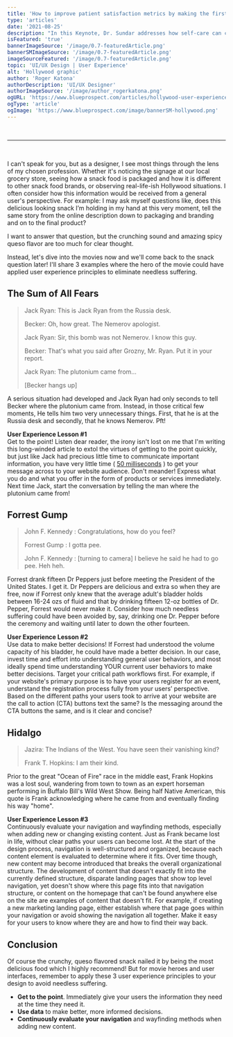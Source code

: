 ```yaml
---
title: 'How to improve patient satisfaction metrics by making the first patient YOU!'
type: 'articles'
date: '2021-08-25'
description: "In this Keynote, Dr. Sundar addresses how self-care can create a positive impact on patient-care.  She will discuss how impactful spending time to take care of your needs impacts all of your interactions throughout the day. "
isFeatured: 'true'
bannerImageSource: '/image/0.7-featuredArticle.png'
bannerSMImageSource: '/image/0.7-featuredArticle.png'
imageSourceFeatured: '/image/0.7-featuredArticle.png'
topic: 'UI/UX Design | User Experience'
alt: 'Hollywood graphic'
author: 'Roger Katona'
authorDescription: 'UI/UX Designer'
authorImageSource: '/image/author_rogerkatona.png'
ogURL: 'https://www.blueprospect.com/articles/hollywood-user-experience-principles'
ogType: 'article'
ogImage: 'https://www.blueprospect.com/image/bannerSM-hollywood.png'
---
```

<br>

---
<br>

I can't speak for you, but as a designer, I see most things through the lens of my chosen profession. Whether it's noticing the signage at our local grocery store, seeing how a snack food is packaged and how it is different to other snack food brands, or observing real-life-ish Hollywood situations. I often consider how this information would be received from a general user's perspective.  For example: I may ask myself questions like, does this delicious looking snack I’m holding in my hand at this very moment, tell the same story from the online description down to packaging and branding and on to the final product?

I want to answer that question, but the crunching sound and amazing spicy queso flavor are too much for clear thought.

Instead, let's dive into the movies now and we'll come back to the snack question later!  I'll share 3 examples where the hero of the movie could have applied user experience principles to eliminate needless suffering.

## The Sum of All Fears

> Jack Ryan: This is Jack Ryan from the Russia desk.
>
> Becker: Oh, how great. The Nemerov apologist.
>
> Jack Ryan: Sir, this bomb was not Nemerov. I know this guy.
>
> Becker: That's what you said after Grozny, Mr. Ryan. Put it in your report.
>
> Jack Ryan: The plutonium came from...
>
> [Becker hangs up]

A serious situation had developed and Jack Ryan had only seconds to tell Becker where the plutonium came from.  Instead, in those critical few moments,
He tells him two very unnecessary things.  First, that he is at the Russia desk and secondly, that he knows Nemerov.  Pft!

**User Experience Lesson #1**</br>
Get to the point!  Listen dear reader, the irony isn't lost on me that I'm writing this long-winded article to extol the virtues of getting to the point quickly, but just like Jack had precious little time to communicate important information, you have very little time ( [50 milliseconds](https://www.researchgate.net/publication/220208334_Attention_web_designers_You_have_50_milliseconds_to_make_a_good_first_impression_Behaviour_and_Information_Technology_252_115-126) ) to get your message across to your website audience.  Don't meander!  Express what you do and what you offer in the form of products or services immediately.   Next time Jack, start the conversation by telling the man where the plutonium came from!

## Forrest Gump

> John F. Kennedy : Congratulations, how do you feel?
>
> Forrest Gump : I gotta pee.
>
> John F. Kennedy : [turning to camera]  I believe he said he had to go pee. Heh heh.

Forrest drank fifteen Dr Peppers just before meeting the President of the United States. I get it.  Dr Peppers are delicious and extra so when they are free, now if Forrest only knew that the average adult's bladder holds between 16-24 ozs of fluid and that by drinking fifteen 12-oz bottles of Dr. Pepper, Forrest would never make it. Consider how much needless suffering could have been avoided by, say, drinking one Dr. Pepper before the ceremony and waiting until later to down the other fourteen.


**User Experience Lesson #2**</br>
Use data to make better decisions!  If Forrest had understood the volume capacity of his bladder, he could have made a better decision.  In our case, invest time and effort into understanding general user behaviors, and most ideally spend time understanding YOUR current user behaviors to make better decisions.  Target your critical path workflows first.  For example, if your website's primary purpose is to have your users register for an event, understand the registration process fully from your users’ perspective.  Based on the different paths your users took to arrive at your website are the call to action (CTA) buttons text the same?  Is the messaging around the CTA buttons the same, and is it clear and concise?

## Hidalgo

> Jazira: The Indians of the West. You have seen their vanishing kind?
>
> Frank T. Hopkins: I am their kind.

Prior to the great "Ocean of Fire" race in the middle east, Frank Hopkins was a lost soul, wandering from town to town as an expert horseman performing in Buffalo Bill's Wild West Show. Being half Native American, this quote is Frank acknowledging where he came from and eventually finding his way "home".

**User Experience Lesson #3**</br>
Continuously evaluate your navigation and wayfinding methods, especially when adding new or changing existing content.  Just as Frank became lost in life, without clear paths your users can become lost.  At the start of the design process, navigation is well-structured and organized, because each content element is evaluated to determine where it fits.  Over time though, new content may become introduced that breaks the overall organizational structure.  The development of content that doesn't exactly fit into the currently defined structure, disparate landing pages that show top level navigation, yet doesn't show where this page fits into that navigation structure, or content on the homepage that can't be found anywhere else on the site are examples of content that doesn't fit. For example, if creating a new marketing landing page, either establish where that page goes within your navigation or avoid showing the navigation all together.  Make it easy for your users to know where they are and how to find their way back.

## Conclusion
Of course the crunchy, queso flavored snack nailed it by being the most delicious food which I highly recommend! But for movie heroes and user interfaces, remember to apply these 3 user experience principles to your design to avoid needless suffering.
</br>
- **Get to the point**.  Immediately give your users the information they need at the time they need it.
- **Use data** to make better, more informed decisions.
- **Continuously evaluate your navigation** and wayfinding methods when adding new content.




